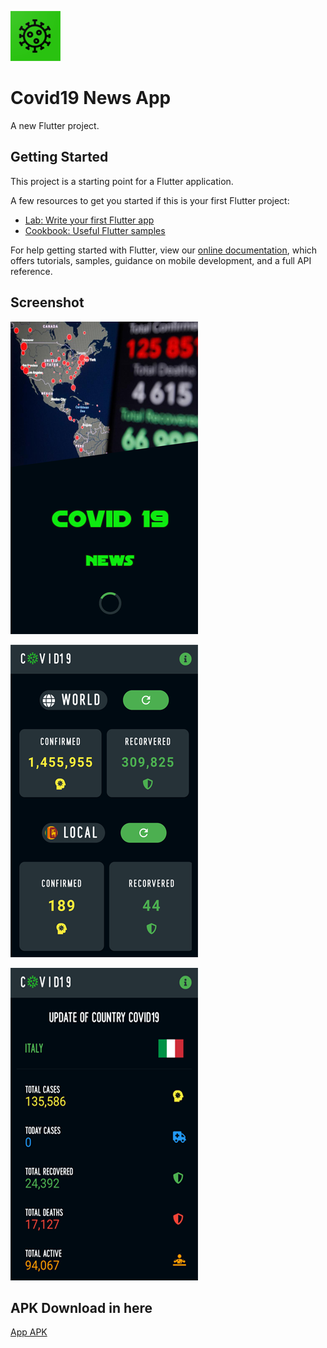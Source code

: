 ![GitHub Logo](https://github.com/shangar19/Covid19/blob/master/LOGO.png)

# Covid19 News App

A new Flutter project.

## Getting Started

This project is a starting point for a Flutter application.

A few resources to get you started if this is your first Flutter project:

- [Lab: Write your first Flutter app](https://flutter.dev/docs/get-started/codelab)
- [Cookbook: Useful Flutter samples](https://flutter.dev/docs/cookbook)

For help getting started with Flutter, view our
[online documentation](https://flutter.dev/docs), which offers tutorials,
samples, guidance on mobile development, and a full API reference.

## Screenshot
![GitHub Logo](https://github.com/shangar19/Covid19/blob/master/Screesho01.png)

![GitHub Logo](https://github.com/shangar19/Covid19/blob/master/Screesho02.png)

![GitHub Logo](https://github.com/shangar19/Covid19/blob/master/Screesho03.png)

## APK Download in here
[App APK](https://mega.nz/file/y44xXC7Z#0Uzo0YPat_-Rm3_B6zk1BOs9jNCqDvxD0-mXLJkvxaA)
